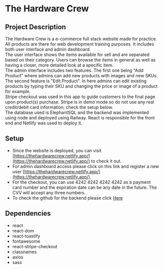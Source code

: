 # The Hardware Crew

## Project Description
The Hardware Crew is a e-commerce full stack website made for practice. All products are there for web development training purposes.
It includes both user interface and admin dashboard.
<br/>
The user interface shows the items available for sell and are separated based on their category. Users can browse the items in general as well as having a closer, more detailed look at a specific item.
<br />
The admin interface includes two features. The first one being "Add Product" where admins can add new products with images and new SKUs. The second feature is "Edit Product". In here admins can edit existing products by typing their SKU and changing the price or image of a product for example.
<br />
Stripe checkout was used in this app to guide customers to the final page upon product(s) purchase. Stripe is in demo mode so do not use any real credit/debit card information; check the setup below.
<br />
The database used is ElephantSQL and the backend was implemented using node and deployed using Railway. React is responsible for the front end and Netlify was used to deploy it.

## Setup
* Since the website is deployed, you can visit [https://thehardwarecrew.netlify.app/](https://thehardwarecrew.netlify.app/) to check it out.
* For admin dashboard access please click on this link and register a new user [https://thehardwarecrew.netlify.app/](https://thehardwarecrew.netlify.app/).
* For the checkout, you can use 4242 4242 4242 4242 as a payment card number and the expiration date can be any date in the future. The CVV will accept any three numbers.
* To check the github for the backend please click [Here](https://github.com/Khaled91Alkhatib/the-hardware-crew-api)

## Dependencies
* react
* react-dom
* react-toastify
* fontawesome
* react-stripe-checkout
* classnames
* axios
* sass